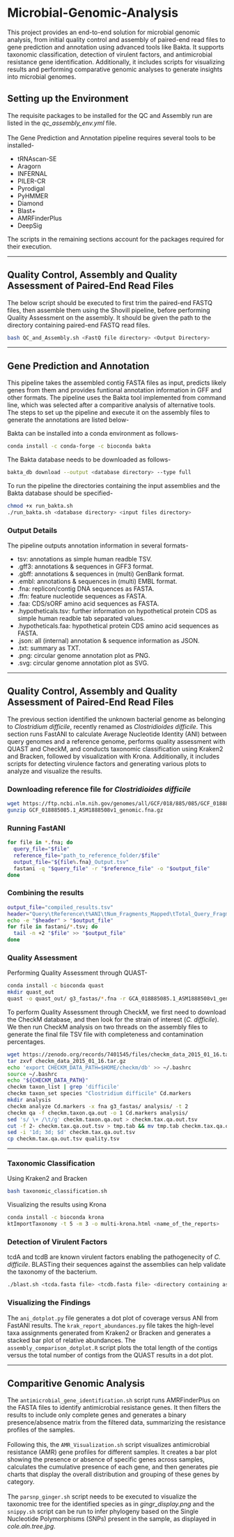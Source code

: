# Microbial-Genomic-Analysis
This project provides an end-to-end solution for microbial genomic analysis, from initial quality control and assembly of paired-end read files to gene prediction and annotation using advanced tools like Bakta. It supports taxonomic classification, detection of virulent factors, and antimicrobial resistance gene identification. Additionally, it includes scripts for visualizing results and performing comparative genomic analyses to generate insights into microbial genomes.
## Setting up the Environment
The requisite packages to be installed for the QC and Assembly run are listed in the *qc_assembly_env.yml* file.
<br><br>
The Gene Prediction and Annotation pipeline requires several tools to be installed-
- tRNAscan-SE
- Aragorn
- INFERNAL
- PILER-CR
- Pyrodigal
- PyHMMER
- Diamond
- Blast+
- AMRFinderPlus
- DeepSig

The scripts in the remaining sections account for the packages required for their execution.

---
## Quality Control, Assembly and Quality Assessment of Paired-End Read Files
The below script should be executed to first trim the paired-end FASTQ files, then assemble them using the Shovill pipeline, before performing Quality Assessment on the assembly. It should be given the path to the directory containing paired-end FASTQ read files.
```sh
bash QC_and_Assembly.sh <FastQ file directory> <Output Directory>
```
---


## Gene Prediction and Annotation
This pipeline takes the assembled contig FASTA files as input, predicts likely genes from them and provides funtional annotation information in GFF and other formats. The pipeline uses the Bakta tool implemented from command line, which was selected after a comparitive analysis of alternative tools. The steps to set up the pipeline and execute it on the assembly files to generate the annotations are listed below-

Bakta can be installed into a conda environment as follows-
```sh
conda install -c conda-forge -c bioconda bakta
```
The Bakta database needs to be downloaded as follows-
```sh
bakta_db download --output <database directory> --type full
```
To run the pipeline the directories containing the input assemblies and the Bakta database should be specified-
```sh
chmod +x run_bakta.sh
./run_bakta.sh <database directory> <input files directory>
```
### Output Details
The pipeline outputs annotation information in several formats-
- tsv: annotations as simple human readble TSV.
- .gff3: annotations & sequences in GFF3 format.
- .gbff: annotations & sequences in (multi) GenBank format.
- .embl: annotations & sequences in (multi) EMBL format.
- .fna: replicon/contig DNA sequences as FASTA.
- .ffn: feature nucleotide sequences as FASTA.
- .faa: CDS/sORF amino acid sequences as FASTA.
- .hypotheticals.tsv: further information on hypothetical protein CDS as simple human readble tab separated values.
- .hypotheticals.faa: hypothetical protein CDS amino acid sequences as FASTA.
- .json: all (internal) annotation & sequence information as JSON.
- .txt: summary as TXT.
- .png: circular genome annotation plot as PNG.
- .svg: circular genome annotation plot as SVG.
---

## Quality Control, Assembly and Quality Assessment of Paired-End Read Files
The previous section identified the unknown bacterial genome as belonging to *Clostridium difficile*, recently renamed as *Clostridioides difficile*. This section runs FastANI to calculate Average Nucleotide Identity (ANI) between query genomes and a reference genome, performs quality assessment with QUAST and CheckM, and conducts taxonomic classification using Kraken2 and Bracken, followed by visualization with Krona. Additionally, it includes scripts for detecting virulence factors and generating various plots to analyze and visualize the results.
### Downloading reference file for *Clostridioides difficile*
```sh
wget https://ftp.ncbi.nlm.nih.gov/genomes/all/GCF/018/885/085/GCF_018885085.1_ASM1888508v1/GCF_018885085.1_ASM1888508v1_genomic.fna.gz
gunzip GCF_018885085.1_ASM1888508v1_genomic.fna.gz
```
### Running FastANI
```sh
for file in *.fna; do
  query_file="$file"
  reference_file="path_to_reference_folder/$file" 
  output_file="${file%.fna}_Output.tsv"
  fastani -q "$query_file" -r "$reference_file" -o "$output_file"
done
```
### Combining the results
```sh
output_file="compiled_results.tsv"
header="Query\tReference\t%ANI\tNum_Fragments_Mapped\tTotal_Query_Fragments"
echo -e "$header" > "$output_file"
for file in fastani/*.tsv; do 
  tail -n +2 "$file" >> "$output_file"
done
```
### Quality Assessment
Performing Quality Assessment through QUAST-
```sh
conda install -c bioconda quast
mkdir quast_out
quast -o quast_out/ g3_fastas/*.fna -r GCA_018885085.1_ASM1888508v1_genomic.fna
```
To perform Quality Assessment through CheckM, we first need to download the CheckM database, and then look for the strain of interest (*C. difficile*). We then run CheckM analysis on two threads on the assembly files to generate the final file TSV file with completeness and contamination percentages.
```sh
wget https://zenodo.org/records/7401545/files/checkm_data_2015_01_16.tar.gz
tar zxvf checkm_data_2015_01_16.tar.gz
echo 'export CHECKM_DATA_PATH=$HOME/checkm/db' >> ~/.bashrc
source ~/.bashrc
echo "${CHECKM_DATA_PATH}"
checkm taxon_list | grep 'difficile'
checkm taxon_set species "Clostridium difficile" Cd.markers
mkdir analysis
checkm analyze Cd.markers -x fna g3_fastas/ analysis/ -t 2
checkm qa -f checkm.taxon.qa.out -o 1 Cd.markers analysis/
sed 's/ \+ /\t/g' checkm.taxon.qa.out > checkm.tax.qa.out.tsv
cut -f 2- checkm.tax.qa.out.tsv > tmp.tab && mv tmp.tab checkm.tax.qa.out.tsv
sed -i '1d; 3d; $d' checkm.tax.qa.out.tsv
cp checkm.tax.qa.out.tsv quality.tsv
```
---

### Taxonomic Classification
Using Kraken2 and Bracken
```sh
bash taxonomic_classification.sh
```
Visualizing the results using Krona
```sh
conda install -c bioconda krona
ktImportTaxonomy -t 5 -m 3 -o multi-krona.html <name_of_the_reports>
```
### Detection of Virulent Factors
tcdA and tcdB are known virulent factors enabling the pathogenecity of *C. difficile*. BLASTing their sequences against the assemblies can help validate the taxonomy of the bacterium.
```sh
./blast.sh <tcda.fasta file> <tcdb.fasta file> <directory containing assemblies
```
### Visualizing the Findings
The ```ani_dotplot.py``` file generates a dot plot of coverage versus ANI from FastANI results. 
The ```krak_report_abundances.py``` file takes the high-level taxa assignments generated from Kraken2 or Bracken and generates a stacked bar plot of relative abundances.
The ```assembly_comparison_dotplot.R``` script plots the total length of the contigs versus the total number of contigs from the QUAST results in a dot plot.

---

## Comparitive Genomic Analysis
The ```antimicrobial_gene_identification.sh``` script runs AMRFinderPlus on the FASTA files to identify antimicrobial resistance genes. It then filters the results to include only complete genes and generates a binary presence/absence matrix from the filtered data, summarizing the resistance profiles of the samples.<br><br>
Following this, the ```AMR_Visualization.sh``` script visualizes antimicrobial resistance (AMR) gene profiles for different samples. It creates a bar plot showing the presence or absence of specific genes across samples, calculates the cumulative presence of each gene, and then generates pie charts that display the overall distribution and grouping of these genes by category.<br><br>
The ```parsnp_ginger.sh``` script needs to be executed to visualize the taxonomic tree for the identified species as in *gingr_display.png* and the ```snippy.sh``` script can be run to infer phylogeny based on the Single Nucleotide Polymorphisms (SNPs) present in the sample, as displayed in *cole.aln.tree.jpg*.
